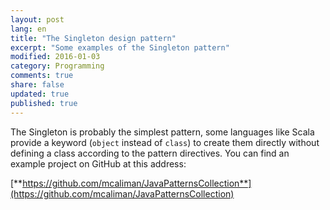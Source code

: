 ```yaml
---
layout: post
lang: en
title: "The Singleton design pattern"
excerpt: "Some examples of the Singleton pattern"
modified: 2016-01-03
category: Programming
comments: true
share: false
updated: true
published: true
---
```


The Singleton is probably the simplest pattern, some languages like Scala provide 
a keyword (`object` instead of `class`) to create them directly without defining a class according to the 
pattern directives.
You can find an example project on GitHub at this address:

[**https://github.com/mcaliman/JavaPatternsCollection**](https://github.com/mcaliman/JavaPatternsCollection)

